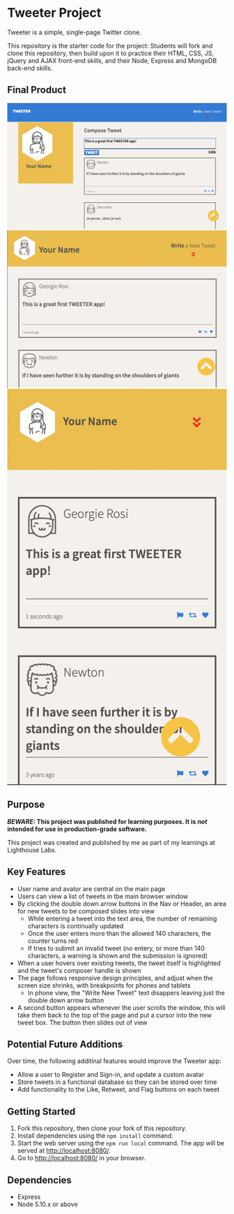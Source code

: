 # Tweeter Project

Tweeter is a simple, single-page Twitter clone.

This repository is the starter code for the project: Students will fork and clone this repository, then build upon it to practice their HTML, CSS, JS, jQuery and AJAX front-end skills, and their Node, Express and MongoDB back-end skills.

## Final Product

!["compose tweet"](images/compose-tweet.png)
!["tweet-view-medium"](images/tweet-view-medium.png)
!["tweet-view-small"](images/tweet-view-small.png)


## Purpose

**_BEWARE:_ This project was published for learning purposes. It is _not_ intended for use in production-grade software.**

This project was created and published by me as part of my learnings at Lighthouse Labs. 

## Key Features

* User name and avator are central on the main page
* Users can view a list of tweets in tbe main browser window
* By clicking the double down arrow buttons in the Nav or Header, an area for new tweets to be composed slides into view
  * While entering a tweet into the text area, the number of remaining characters is continually updated
  * Once the user enters more than the allowed 140 characters, the counter turns red
  * If tries to submit an invalid tweet (no entery, or more than 140 characters, a warning is shown and the submission is ignored)
* When a user hovers over existing tweets, the tweet itself is highlighted and the tweet's composer handle is shown
* The page follows responsive design principles, and adjust when the screen size shrinks, with breakpoints for phones and tablets
  * In phone view, the "Write New Tweet" text disappers leaving just the double down arrow button
* A second button appears whenever the user scrolls the window, this will take them back to the top of the page and put a cursor into the new tweet box. The button then slides out of view

## Potential Future Additions

Over time, the following additinal features would improve the Tweeter app:
* Allow a user to Register and Sign-in, and update a custom avatar
* Store tweets in a functional database so they can be stored over time
* Add functionality to the Like, Retweet, and Flag buttons on each tweet


## Getting Started

1. Fork this repository, then clone your fork of this repository.
2. Install dependencies using the `npm install` command.
3. Start the web server using the `npm run local` command. The app will be served at <http://localhost:8080/>.
4. Go to <http://localhost:8080/> in your browser.

## Dependencies

- Express
- Node 5.10.x or above
